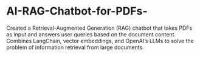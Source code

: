 # AI-RAG-Chatbot-for-PDFs-

Created a Retrieval-Augmented Generation (RAG) chatbot that takes PDFs as input and answers user queries based on the document content. Combines LangChain, vector embeddings, and OpenAI’s LLMs to solve the problem of information retrieval from large documents.
